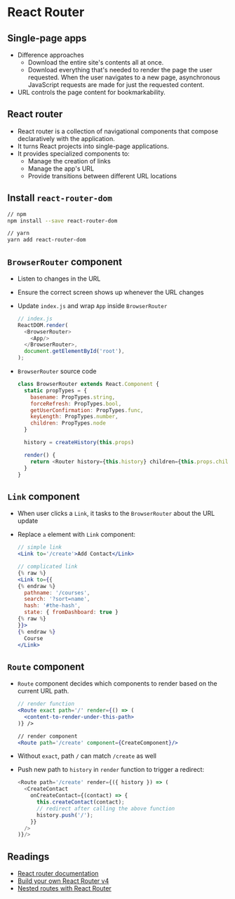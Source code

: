 # React Router

## Single-page apps
- Difference approaches
  - Download the entire site's contents all at once.
  - Download everything that's needed to render the page the user requested. When the user navigates to a new page, asynchronous JavaScript requests are made for just the requested content.
- URL controls the page content for bookmarkability.

## React router
- React router is a collection of navigational components that compose declaratively with the application.
- It turns React projects into single-page applications.
- It provides specialized components to:
  - Manage the creation of links
  - Manage the app's URL
  - Provide transitions between different URL locations

## Install `react-router-dom`

```sh
// npm
npm install --save react-router-dom

// yarn
yarn add react-router-dom
```

## `BrowserRouter` component
- Listen to changes in the URL
- Ensure the correct screen shows up whenever the URL changes
- Update `index.js` and wrap `App` inside `BrowserRouter`

  ```js
  // index.js
  ReactDOM.render(
    <BrowserRouter>
      <App/>
    </BrowserRouter>,
    document.getElementById('root'),
  );
  ```

- `BrowserRouter` source code

  ```js
  class BrowserRouter extends React.Component {
    static propTypes = {
      basename: PropTypes.string,
      forceRefresh: PropTypes.bool,
      getUserConfirmation: PropTypes.func,
      keyLength: PropTypes.number,
      children: PropTypes.node
    }
  
    history = createHistory(this.props)
  
    render() {
      return <Router history={this.history} children={this.props.children} />
    }
  }
  ```

## `Link` component
- When user clicks a `Link`, it tasks to the `BrowserRouter` about the URL update
- Replace `a` element with `Link` component:

  ```jsx
  // simple link
  <Link to='/create'>Add Contact</Link>

  // complicated link
  {% raw %}
  <Link to={{
  {% endraw %}
    pathname: '/courses',
    search: '?sort=name',
    hash: '#the-hash',
    state: { fromDashboard: true }
  {% raw %}
  }}>
  {% endraw %}
    Course
  </Link>
  ```

## `Route` component
- `Route` component decides which components to render based on the current URL path.

  ```jsx
  // render function
  <Route exact path='/' render={() => (
    <content-to-render-under-this-path>
  )} />

  // render component
  <Route path='/create' component={CreateComponent}/>
  ```

- Without `exact`, path `/` can match `/create` as well
- Push new path to `history` in `render` function to trigger a redirect:

  ```js
  <Route path='/create' render={({ history }) => (
    <CreateContact
      onCreateContact={(contact) => {
        this.createContact(contact);
        // redirect after calling the above function
        history.push('/');
      }}
    />
  )}/>
  ```

## Readings
- [React router documentation](https://reacttraining.com/react-router/web/guides/philosophy)
- [Build your own React Router v4](https://tylermcginnis.com/build-your-own-react-router-v4/)
- [Nested routes with React Router](https://tylermcginnis.com/react-router-nested-routes/)
